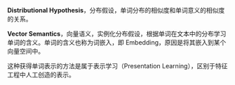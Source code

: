 **Distributional Hypothesis**，分布假设，单词分布的相似度和单词意义的相似度的关系。

**Vector Semantics**，向量语义，实例化分布假设，根据单词在文本中的分布学习单词的含义。单词的含义也称为词嵌入，即 Embedding，原因是将其嵌入到某个向量空间中。

这种获得单词表示的方法是属于表示学习（Presentation Learning），区别于特征工程中人工创造的表示。
